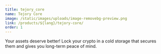 ```yaml
---
title: tejory_core
name: Tejory Core
image: /static/images/uploads/image-removebg-preview.png
link: /products/${lang}/tejory-core/
order: 1
---
```

Your assets deserve better! Lock your crypto in a cold storage that secures them and gives you long-term peace of mind.
